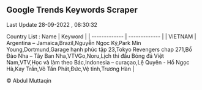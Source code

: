 

## Google Trends Keywords Scraper 
 
Last Update 28-09-2022 , 08:30:32

Country List :
 Name  | Keyword |
| ------------- | ------------- |
| VIETNAM | Argentina – Jamaica,Brazil,Nguyễn Ngọc Ký,Park Min Young,Dortmund,Garage hạnh phúc tập 23,Tokyo Revengers chap 271,Bồ Đào Nha – Tây Ban Nha,VTVGo,Noru,Lịch thi đấu Bóng đá Việt Nam,VTV,Học và làm theo Bác,Indonesia – curaçao,Lệ Quyên - Hồ Ngọc Hà,Kay Trần,Võ Tấn Phát,Đức,Vệ tinh,Trương Hàn |



© Abdul Muttaqin 
